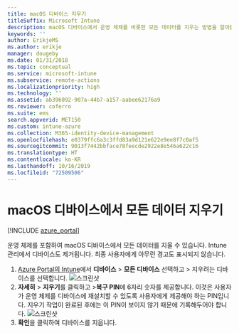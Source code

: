 ```yaml
---
title: macOS 디바이스 지우기
titleSuffix: Microsoft Intune
description: macOS 디바이스에서 운영 체제를 비롯한 모든 데이터를 지우는 방법을 알아봅니다.
keywords: ''
author: ErikjeMS
ms.author: erikje
manager: dougeby
ms.date: 01/31/2018
ms.topic: conceptual
ms.service: microsoft-intune
ms.subservice: remote-actions
ms.localizationpriority: high
ms.technology: ''
ms.assetid: ab396092-907a-44b7-a157-aabee62176a9
ms.reviewer: coferro
ms.suite: ems
search.appverid: MET150
ms.custom: intune-azure
ms.collection: M365-identity-device-management
ms.openlocfilehash: e0379ffc6a3c3ffd83a9d121e622e9ee8f7c0af5
ms.sourcegitcommit: 9013f7442bbface78feecde2922e8e546a622c16
ms.translationtype: HT
ms.contentlocale: ko-KR
ms.lasthandoff: 10/16/2019
ms.locfileid: "72509506"
---
```

# <a name="erase-all-data-from-a-macos-device"></a>macOS 디바이스에서 모든 데이터 지우기

[!INCLUDE [azure_portal](../includes/azure_portal.md)]

운영 체제를 포함하여 macOS 디바이스에서 모든 데이터를 지울 수 있습니다. Intune 관리에서 디바이스도 제거됩니다. 최종 사용자에게 아무런 경고도 표시되지 않습니다.

1. [Azure Portal의 Intune](https://aka.ms/intuneportal)에서 **디바이스** > **모든 디바이스** 선택하고 &gt; 지우려는 디바이스를 선택합니다.
![스크린샷](./media/device-erase/choosedevice.png)
2. **자세히** > **지우기**를 클릭하고 >**복구 PIN**에 6자리 숫자를 제공합니다. 이것은 사용자가 운영 체제를 디바이스에 재설치할 수 있도록 사용자에게 제공해야 하는 PIN입니다. 지우기 작업이 완료된 후에는 이 PIN이 보이지 않기 때문에 기록해두어야 합니다.
![스크린샷](./media/device-erase/providepin.png)
3. **확인**을 클릭하여 디바이스를 지웁니다.
